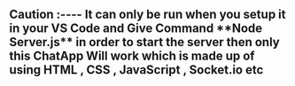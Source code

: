 <h2> Caution :---- It can only be run when you setup it in your VS Code and Give Command **Node Server.js** in order to start the server then only this ChatApp Will work which is made up of using HTML , CSS , JavaScript , Socket.io etc</h2>
